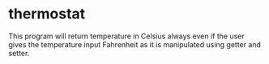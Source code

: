 # thermostat
This program will return temperature in Celsius always even if the user gives the temperature input Fahrenheit as it is manipulated using getter and setter. 
